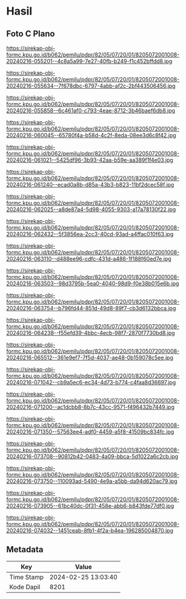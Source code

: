 # Hasil

## Foto C Plano

https://sirekap-obj-formc.kpu.go.id/b062/pemilu/pdpr/82/05/07/20/01/8205072001008-20240216-055201--4c8a5a99-7e27-40fb-b249-f1c452bffdd8.jpg

https://sirekap-obj-formc.kpu.go.id/b062/pemilu/pdpr/82/05/07/20/01/8205072001008-20240216-055634--7f678dbc-6797-4abb-af2c-2bf443506456.jpg

https://sirekap-obj-formc.kpu.go.id/b062/pemilu/pdpr/82/05/07/20/01/8205072001008-20240216-055858--6c461af0-c793-4eae-8712-3b46baef6db8.jpg

https://sirekap-obj-formc.kpu.go.id/b062/pemilu/pdpr/82/05/07/20/01/8205072001008-20240216-060045--65780f4a-b58d-4c2f-8eda-08ee3d6c8f42.jpg

https://sirekap-obj-formc.kpu.go.id/b062/pemilu/pdpr/82/05/07/20/01/8205072001008-20240216-061021--5425df96-3b93-42aa-b59e-aa389f1f4e03.jpg

https://sirekap-obj-formc.kpu.go.id/b062/pemilu/pdpr/82/05/07/20/01/8205072001008-20240216-061240--ecad0a8b-d85a-43b3-b823-11bf2dcec58f.jpg

https://sirekap-obj-formc.kpu.go.id/b062/pemilu/pdpr/82/05/07/20/01/8205072001008-20240216-062025--a8de87a4-5d98-4055-9303-a17a78130f22.jpg

https://sirekap-obj-formc.kpu.go.id/b062/pemilu/pdpr/82/05/07/20/01/8205072001008-20240216-062432--5f3856ea-2cc3-40cd-93ad-a4ffac010f63.jpg

https://sirekap-obj-formc.kpu.go.id/b062/pemilu/pdpr/82/05/07/20/01/8205072001008-20240216-063110--d488ee96-cdfc-431d-a486-1f188f60ed7e.jpg

https://sirekap-obj-formc.kpu.go.id/b062/pemilu/pdpr/82/05/07/20/01/8205072001008-20240216-063503--98d3795b-5ea0-4040-98d9-f0e38b015e6b.jpg

https://sirekap-obj-formc.kpu.go.id/b062/pemilu/pdpr/82/05/07/20/01/8205072001008-20240216-063754--b796fd44-851d-49d8-89f7-cb3d6132bbca.jpg

https://sirekap-obj-formc.kpu.go.id/b062/pemilu/pdpr/82/05/07/20/01/8205072001008-20240216-064238--f55efd39-4bbc-4ecb-98f7-2870f7730bd8.jpg

https://sirekap-obj-formc.kpu.go.id/b062/pemilu/pdpr/82/05/07/20/01/8205072001008-20240216-065512--361e9ef7-7f5d-4037-ae48-0b159078c5ee.jpg

https://sirekap-obj-formc.kpu.go.id/b062/pemilu/pdpr/82/05/07/20/01/8205072001008-20240216-071042--cb9a5ec6-ec34-4d73-b774-c4faa8d36697.jpg

https://sirekap-obj-formc.kpu.go.id/b062/pemilu/pdpr/82/05/07/20/01/8205072001008-20240216-071200--ac1dcbb8-8b7c-43cc-9571-f496432b7449.jpg

https://sirekap-obj-formc.kpu.go.id/b062/pemilu/pdpr/82/05/07/20/01/8205072001008-20240216-071350--57563ee4-adf0-4459-a5f8-41509bc834fc.jpg

https://sirekap-obj-formc.kpu.go.id/b062/pemilu/pdpr/82/05/07/20/01/8205072001008-20240216-073708--90812b42-0483-4a09-bbca-5d1022a6c2cb.jpg

https://sirekap-obj-formc.kpu.go.id/b062/pemilu/pdpr/82/05/07/20/01/8205072001008-20240216-073750--110093ad-5490-4e9a-a5bb-da94d620ac79.jpg

https://sirekap-obj-formc.kpu.go.id/b062/pemilu/pdpr/82/05/07/20/01/8205072001008-20240216-073905--61bc40dc-0f31-458e-abb6-b843fde77df0.jpg

https://sirekap-obj-formc.kpu.go.id/b062/pemilu/pdpr/82/05/07/20/01/8205072001008-20240216-074032--1451ceab-8fb1-4f2a-b4ea-196285004870.jpg


## Metadata

| Key        | Value               |
| ---------- | ------------------- |
| Time Stamp | 2024-02-25 13:03:40 |
| Kode Dapil | 8201                |



